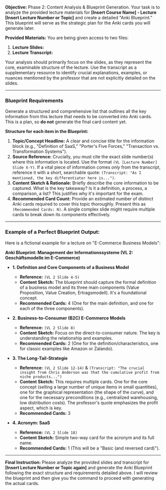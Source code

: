 **Objective:**
Phase 2: Content Analysis & Blueprint Generation. Your task is to analyze the provided lecture materials for **[Insert Course Name] - Lecture [Insert Lecture Number or Topic]** and create a detailed "Anki Blueprint." This blueprint will serve as the strategic plan for the Anki cards you will generate later.

**Provided Materials:**
You are being given access to two files:
1.  **Lecture Slides:** 
2.  **Lecture Transcript:** 

Your analysis should primarily focus on the slides, as they represent the core, examinable structure of the lecture. Use the transcript as a supplementary resource to identify crucial explanations, examples, or nuances mentioned by the professor that are not explicitly detailed on the slides.

---

### **Blueprint Requirements**

Generate a structured and comprehensive list that outlines all the key information from this lecture that needs to be converted into Anki cards. This is a plan, so **do not** generate the final card content yet.

**Structure for each item in the Blueprint:**

1.  **Topic/Concept Headline:** A clear and concise title for the information block (e.g., "Definition of SaaS," "Porter's Five Forces," "Transaction vs. Transformation Systems").
2.  **Source Reference:** Crucially, you must cite the exact slide number(s) where this information is located. Use the format `(VL [Lecture Number] Slide X-Y)`. If a vital piece of information comes *only* from the transcript, reference it with a short, searchable quote: `(Transcript: "As I mentioned, the key differentiator here is...")`.
3.  **Content Sketch & Rationale:** Briefly describe the core information to be captured. What is the key takeaway? Is it a definition, a process, a comparison, a list? This justifies why it's important for the exam.
4.  **Recommended Card Count:** Provide an estimated number of distinct Anki cards required to cover this topic thoroughly. Present this as `(Recommended Cards: N)`. A single complex slide might require multiple cards to break down its components effectively.

---

### **Example of a Perfect Blueprint Output:**

Here is a fictional example for a lecture on "E-Commerce Business Models":

**Anki Blueprint: Management der Informationssysteme (VL 2: Geschäftsmodelle im E-Commerce)**

*   **1. Definition and Core Components of a Business Model**
    *   **Reference:** `(VL 2 Slide 4-5)`
    *   **Content Sketch:** The blueprint should capture the formal definition of a business model and its three main components (Value Proposition, Value Creation, Ertragsmodell). It's a foundational concept.
    *   **Recommended Cards:** 4 (One for the main definition, and one for each of the three components).

*   **2. Business-to-Consumer (B2C) E-Commerce Models**
    *   **Reference:** `(VL 2 Slide 8)`
    *   **Content Sketch:** Focus on the direct-to-consumer nature. The key is understanding the relationship and examples.
    *   **Recommended Cards:** 2 (One for the definition/characteristics, one for classic examples like Amazon or Zalando).

*   **3. The Long-Tail-Strategie**
    *   **Reference:** `(VL 2 Slide 12-14)` & `(Transcript: "The crucial insight from Chris Anderson was that the cumulative profit from niche products...")`
    *   **Content Sketch:** This requires multiple cards. One for the core concept (selling a large number of unique items in small quantities), one for the graphical representation (the shape of the curve), and one for the necessary preconditions (e.g., centralized warehousing, low distribution costs). The professor's quote emphasizes the profit aspect, which is key.
    *   **Recommended Cards:** 3

*   **4. Acronym: SaaS**
    *   **Reference:** `(VL 2 Slide 18)`
    *   **Content Sketch:** Simple two-way card for the acronym and its full name.
    *   **Recommended Cards:** 1 (This will be a "Basic (and reversed card)").

---

**Final Instruction:**
Please analyze the provided slides and transcript for **[Insert Lecture Number or Topic again]** and generate the Anki Blueprint following the exact structure and requirements detailed above. I will review the blueprint and then give you the command to proceed with generating the actual cards.
